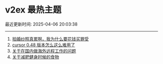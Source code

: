 # v2ex 最热主题

最近更新时间: 2025-04-06 20:03:38

--- 
1. [拍婚纱照真累啊，我为什么要花钱买罪受](https://www.v2ex.com/t/1123495) 
2. [cursor 0.48 版本怎么这么难用了](https://www.v2ex.com/t/1123462) 
3. [关于在国内做海外远程工作的问题](https://www.v2ex.com/t/1123484) 
4. [关于减肥健身时候的食物](https://www.v2ex.com/t/1123514) 
